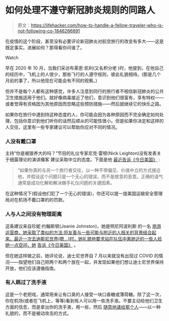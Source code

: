 # 如何处理不遵守新冠肺炎规则的同路人

> 原文：<https://lifehacker.com/how-to-handle-a-fellow-traveler-who-is-not-following-co-1846266891>

在疫情的这个阶段，甚至没有必要评论新冠肺炎对航空旅行的改变有多大——这是既定事实。进展如何？那得看你问谁了。

Watch

早在 2020 年 10 月，当我们采访布莱恩·凯利(又名积分佬 )时，他提到，在他自己的经历中，飞机上的人很少，那些飞行的人遵守规则，彼此礼貌相待。(那是几个月前的事了，所以他现在可能会有不同的观察。)

但并不是每个人都有这种感觉，许多人注意到同行的旅行者不相信新冠肺炎的公共卫生措施适用于他们。就好像病毒接近了他们，意识到他们很富有，享有特权——或者觉得有资格因为其他原因而忽略这些预防措施——然后就继续它的快乐之路。

如果你在旅行中遇到持这种态度的人，你可能会因为各种原因而不完全确定如何处理，包括你意识到他们听你的话然后顺从的可能性很小。但是如果你决定和这样的人交往，这里有一些专家建议可以帮助你应对不同的情况。

### 人没有戴口罩

主持“你是被狼养大的吗？”节目的礼仪专家尼克·雷顿(Nick Leighton)没有发表关于细菌理论的演讲播客 建议采取中立的态度。下面是他 [最近告诉《今日美国》](https://www.usatoday.com/story/travel/advice/2021/02/12/how-to-deal-with-travelers-who-wont-follow-covid-rules/6709738002/) :

> “如果你真的与另一个旅行者交往，以一种不带偏见、价值中立的方式接近他，并假设这个问题只是一个无心的错误，而不是故意的恶意。正确的语气通常是成功化解和解决棘手礼仪问题的关键因素。

在这种情况下(假设他们犯了一个无心的错误)，你还可以提一提美国运输安全管理局对在机场不戴口罩的的罚款。

### 人与人之间没有物理距离

这条建议来自珍妮·约翰斯顿(Jeanie Johnston)，她是明尼阿波利斯 的一名 [旅游运营商，她采取了类似的方法:将友善与一些可能与附近的人相关的背景结合起来。最近一次去迪斯尼世界(嗯...)时，她礼貌地要求站在队伍中离她近的一些人给她一点空间，她](https://www.jeanies-journeys.com/) [告诉《今日美国》](https://www.usatoday.com/story/travel/advice/2021/02/12/how-to-deal-with-travelers-who-wont-follow-covid-rules/6709738002/) 。

但在她这样做之前，她评论说，迪士尼世界自 7 月以来就没有出现过 COVID 的情况——指望他们自己把两个和两个放在一起，并发现如果他们想让迪士尼世界保持开放，他们应该遵循指南。

### 有人跳过了洗手液

这是一个老把戏，通常用来让有口臭的人接受一块口香糖或薄荷糖。除了这一次，你在机场(或者在飞机上，等等)看到有人可以用一些洗手液。不要主动给他们卫生方面的信息，而是拿出你的洗手液，用一些，然后 [随意地递给那个人](https://www.usatoday.com/story/travel/advice/2021/02/12/how-to-deal-with-travelers-who-wont-follow-covid-rules/6709738002/)——以一种礼貌的，而不是被动攻击的方式。